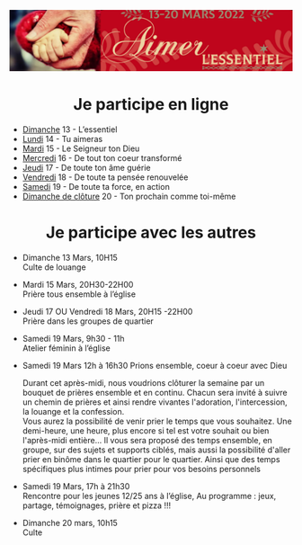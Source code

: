 ![alt text](images/SemaineDePriere.png "Semaine de priere")

<center><h1>Je participe en ligne</h1></center>

- [Dimanche](dimanche.md)
 13 - L’essentiel
- [Lundi](lundi.md)
 14 - Tu aimeras
- [Mardi](mardi.md)
 15 - Le Seigneur ton Dieu
- [Mercredi](mercredi.md)
 16 - De tout ton coeur transformé
- [Jeudi](jeudi.md)
 17 - De toute ton âme guérie
- [Vendredi](vendredi.md)
 18 - De toute ta pensée renouvelée
- [Samedi](samedi.md)
 19 - De toute ta force, en action
- [Dimanche de clôture](dimanche2.md)
 20 - Ton prochain comme toi-même


<center><h1>Je participe avec les autres</h1></center>

- Dimanche 13 Mars, 10H15<br/>
Culte de louange

- Mardi 15 Mars, 20H30-22H00<br/>
Prière tous ensemble à l’église

- Jeudi 17 OU Vendredi 18 Mars, 20H15 -22H00<br/>
Prière dans les groupes de quartier

- Samedi 19 Mars, 9h30 - 11h<br/>
 Atelier féminin à l’église

- Samedi 19 Mars 12h à 16h30
 Prions ensemble, coeur à coeur avec Dieu<br /><p>Durant cet après-midi, nous voudrions clôturer la semaine par un bouquet de prières ensemble et en continu. Chacun sera invité à suivre un chemin de prières et ainsi rendre vivantes l'adoration, l'intercession, la louange et la confession. <br />
Vous aurez la possibilité de venir prier le temps que vous souhaitez. Une demi-heure, une heure, plus encore si tel est votre souhait ou bien l'après-midi entière... Il vous sera proposé des temps ensemble, en groupe, sur des sujets et supports ciblés, mais aussi la possibilité  d'aller prier en binôme dans le quartier pour le quartier. Ainsi que des temps spécifiques plus intimes pour prier pour vos besoins personnels</p>

- Samedi 19 Mars, 17h à 21h30<br/>
 Rencontre pour les jeunes 12/25 ans  à l’église, Au programme : jeux, partage, témoignages, prière et pizza !!!

- Dimanche 20 mars, 10h15<br/>
Culte